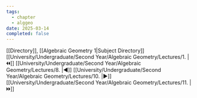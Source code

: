 ```yaml
---
tags:
  - chapter
  - alggeo
date: 2025-03-14
completed: false
---
```

[[Directory]], [[Algebraic Geometry 1|Subject Directory]]
[[University/Undergraduate/Second Year/Algebraic Geometry/Lectures/1. |🞀🞀]] [[University/Undergraduate/Second Year/Algebraic Geometry/Lectures/8. |◀]] [[University/Undergraduate/Second Year/Algebraic Geometry/Lectures/10. |▶]] [[University/Undergraduate/Second Year/Algebraic Geometry/Lectures/11. |🞂🞂]]
# 
## 
### 